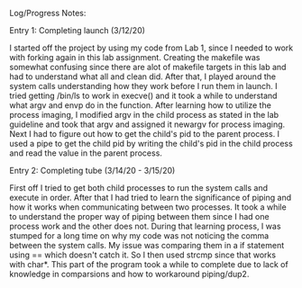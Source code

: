 Log/Progress Notes:

Entry 1: Completing launch (3/12/20)

I started off the project by using my code from Lab 1, since I needed to work with forking again in this lab assignment. Creating
the makefile was somewhat confusing since there are alot of makefile targets in this lab and had to understand what all and clean did.
After that, I played around the system calls understanding how they work before I run them in launch. I tried getting /bin/ls to work
in execve() and it took a while to understand what argv and envp do in the function. After learning how to utilize the process imaging, I modified argv in the child process as stated in the lab guideline and took that argv and assigned it newargv for process imaging. Next I had to figure out how to get the child's pid to the parent process. I used a pipe to get the child pid by writing the child's pid in the child process and read the value in the parent process.

Entry 2: Completing tube (3/14/20 - 3/15/20)

First off I tried to get both child processes to run the system calls and execute in order. After that I had tried to learn the
significance of piping and how it works when communicating between two processes. It took a while to understand the proper way of piping
between them since I had one process work and the other does not. During that learning process, I was stumped for a long time on why my
code was not noticing the comma between the system calls. My issue was comparing them in a if statement using == which doesn't catch it.
So I then used strcmp since that works with char*. This part of the program took a while to complete due to lack of knowledge in comparsions and how to workaround piping/dup2.

